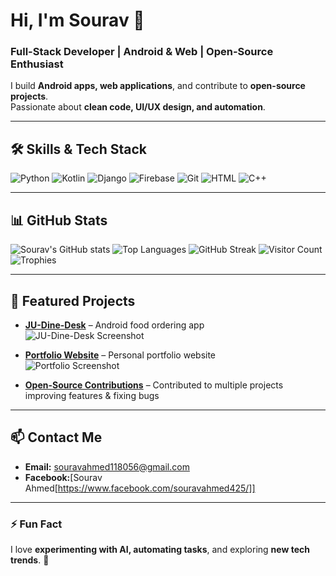 # Hi, I'm Sourav 👋
### Full-Stack Developer | Android & Web | Open-Source Enthusiast

I build **Android apps, web applications**, and contribute to **open-source projects**.  
Passionate about **clean code, UI/UX design, and automation**.  

---

## 🛠️ Skills & Tech Stack

![Python](https://img.shields.io/badge/Python-3776AB?style=for-the-badge&logo=python&logoColor=white)
![Kotlin](https://img.shields.io/badge/Kotlin-0095D5?style=for-the-badge&logo=kotlin&logoColor=white)
![Django](https://img.shields.io/badge/Django-092E20?style=for-the-badge&logo=django&logoColor=white)
![Firebase](https://img.shields.io/badge/Firebase-FFCA28?style=for-the-badge&logo=firebase&logoColor=black)
![Git](https://img.shields.io/badge/Git-F05032?style=for-the-badge&logo=git&logoColor=white)
![HTML](https://img.shields.io/badge/HTML-E34F26?style=for-the-badge&logo=html5&logoColor=white)
![C++](https://img.shields.io/badge/C++-00599C?style=for-the-badge&logo=c%2B%2B&logoColor=white)

---

## 📊 GitHub Stats

![Sourav's GitHub stats](https://github-readme-stats.vercel.app/api?username=Sourav-425&show_icons=true&theme=radical)
![Top Languages](https://github-readme-stats.vercel.app/api/top-langs/?username=Sourav-425&layout=compact&theme=radical)
![GitHub Streak](https://github-readme-streak-stats.herokuapp.com/?user=Sourav-425&theme=radical)
![Visitor Count](https://profile-counter.glitch.me/Sourav-425/count.svg)
![Trophies](https://github-profile-trophy.vercel.app/?username=Sourav-425&theme=radical)

---

## 💼 Featured Projects

- [**JU-Dine-Desk**](https://github.com/Sourav123/JU-Dine-Desk) – Android food ordering app  
  ![JU-Dine-Desk Screenshot](https://link-to-your-screenshot.png)

- [**Portfolio Website**](https://github.com/Sourav-425/portfolio/) – Personal portfolio website  
  ![Portfolio Screenshot](https://link-to-your-screenshot.png)

- [**Open-Source Contributions**](https://github.com/Sourav-425) – Contributed to multiple projects improving features & fixing bugs

---

## 📫 Contact Me

- **Email:** souravahmed118056@gmail.com  
- **Facebook:**[Sourav Ahmed[https://www.facebook.com/souravahmed425/]]


---

### ⚡ Fun Fact
I love **experimenting with AI, automating tasks**, and exploring **new tech trends**. 🚀

